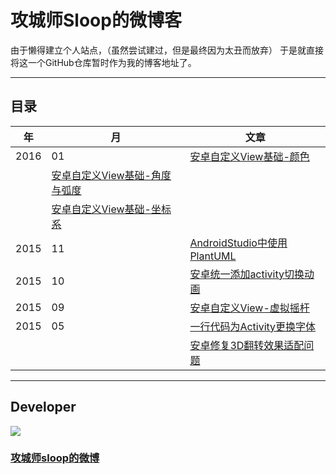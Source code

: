# 攻城师Sloop的微博客
由于懒得建立个人站点，（虽然尝试建过，但是最终因为太丑而放弃） 于是就直接将这一个GitHub仓库暂时作为我的博客地址了。

-----

## 目录
年 | 月 | 文章
--- | --- | ---
 2016 | 01 |  [安卓自定义View基础-颜色](https://github.com/GcsSloop/AndroidNote/blob/master/%E9%97%AE%E9%A2%98/%E9%A2%9C%E8%89%B2/%E9%A2%9C%E8%89%B2.md) | 介绍安卓中颜色相关问题
 | | [安卓自定义View基础-角度与弧度](https://github.com/GcsSloop/AndroidNote/blob/master/%E9%97%AE%E9%A2%98/%E8%A7%92%E5%BA%A6%E4%B8%8E%E5%BC%A7%E5%BA%A6/%E8%A7%92%E5%BA%A6%E4%B8%8E%E5%BC%A7%E5%BA%A6.md)
 |  | [安卓自定义View基础-坐标系](https://github.com/GcsSloop/AndroidNote/blob/master/%E9%97%AE%E9%A2%98/%E5%9D%90%E6%A0%87%E7%B3%BB/%E5%9D%90%E6%A0%87%E7%B3%BB.md)
2015 | 11 | [AndroidStudio中使用PlantUML](https://github.com/GcsSloop/AndroidBlog/blob/master/2015-11/AndroidStudio%E4%B8%AD%E4%BD%BF%E7%94%A8PlantUML.md)
2015 | 10 | [安卓统一添加activity切换动画](https://github.com/GcsSloop/AndroidBlog/blob/master/2015-10/%E5%AE%89%E5%8D%93%E7%BB%9F%E4%B8%80%E6%B7%BB%E5%8A%A0activity%E5%88%87%E6%8D%A2%E5%8A%A8%E7%94%BB.md)
2015 | 09 | [安卓自定义View-虚拟摇杆](https://github.com/GcsSloop/AndroidBlog/blob/master/2015-09/%E5%AE%89%E5%8D%93%E8%87%AA%E5%AE%9A%E4%B9%89View-%E8%99%9A%E6%8B%9F%E6%91%87%E6%9D%86.md)
2015 | 05 | [一行代码为Activity更换字体](https://github.com/GcsSloop/AndroidFontsManager/blob/master/README.md)
     |    | [安卓修复3D翻转效果适配问题](https://github.com/GcsSloop/Rotate3dAnimation/blob/master/README.md)


------


## Developer
![](https://avatars0.githubusercontent.com/u/9796998?v=3&s=200)
### [攻城师sloop的微博](http://weibo.com/5459430586/profile?topnav=1&wvr=6)

